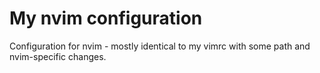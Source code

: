 # My nvim configuration

Configuration for nvim - mostly identical to my vimrc with some path and nvim-specific changes.